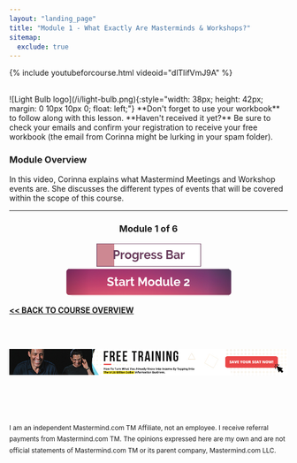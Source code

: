```yaml
---
layout: "landing_page"
title: "Module 1 - What Exactly Are Masterminds & Workshops?"
sitemap:
  exclude: true  
---
```

 <div class="separator-2"></div>
 
{% include youtubeforcourse.html videoid="dlTlifVmJ9A" %}

<br>
![Light Bulb logo](/i/light-bulb.png){:style="width: 38px; height: 42px; margin: 0 10px 10px 0; float: left;"}
**Don't forget to use your workbook** to follow along with this lesson. **Haven't received it yet?** Be sure to check your emails and confirm your registration to receive your free workbook (the email from Corinna might be lurking in your spam folder).

### Module Overview
In this video, Corinna explains what Mastermind Meetings and Workshop events are. She discusses the different types of events that will be covered within the scope of this course.
<br>

***

<center>
<h3>Module 1 of 6</h3>
<img src="/i/ff/mastermindcourse/progressbar1.png" alt="Progress bar 17% complete">
<br>
<a href="/ff/masterminds/c19/modules/module-2">
  <img src="/ff/masterminds/c19/buttons/module_2.png" alt="Make money with Masterminds Module 2 button">
</a>
</center>

**[<< BACK TO COURSE OVERVIEW](/ff/masterminds/c19/make-money-from-masterminds)**

<br><br>
<center>
<a href="https://dgachieve.com/joining?source=ILDmmcoursebanner&a=1899" target="blank" rel="nofollow noopener"><img src="/i/ads/kbb/970x90.jpg" /></a>
</center>

<br><br><br>

<sub>I am an independent Mastermind.com TM Affiliate, not an employee. I receive referral payments from Mastermind.com TM. The opinions expressed here are my own and are not official statements of Mastermind.com TM or its parent company, Mastermind.com LLC.</sub>